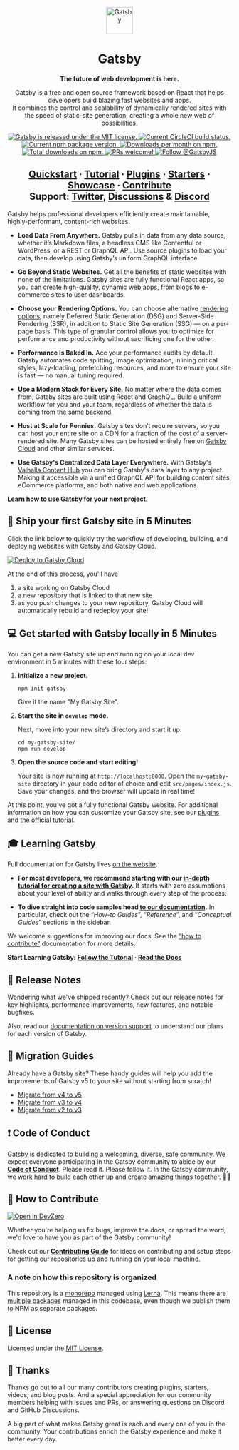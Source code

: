 <p align="center">
  <a href="https://www.gatsbyjs.com">
    <img alt="Gatsby" src="https://www.gatsbyjs.com/Gatsby-Monogram.svg" width="60" />
  </a>
</p>
<h1 align="center">
  Gatsby
</h1>

<p align="center">
  <strong>
    The future of web development is here.
  </strong>
</p>
<p align="center">
  Gatsby is a free and open source framework based on React that helps developers build blazing fast websites and apps. </br> It combines the control and scalability of dynamically rendered sites with the speed of static-site generation, creating a whole new web of possibilities.
</p>
<p align="center">
  <a href="https://github.com/gatsbyjs/gatsby/blob/master/LICENSE">
    <img src="https://img.shields.io/badge/license-MIT-blue.svg" alt="Gatsby is released under the MIT license." />
  </a>
  <a href="https://circleci.com/gh/gatsbyjs/gatsby">
    <img src="https://circleci.com/gh/gatsbyjs/gatsby.svg?style=shield" alt="Current CircleCI build status." />
  </a>
  <a href="https://www.npmjs.com/package/gatsby">
    <img src="https://img.shields.io/npm/v/gatsby.svg" alt="Current npm package version." />
  </a>
  <a href="https://npmcharts.com/compare/gatsby?minimal=true">
    <img src="https://img.shields.io/npm/dm/gatsby.svg" alt="Downloads per month on npm." />
  </a>
  <a href="https://npmcharts.com/compare/gatsby?minimal=true">
    <img src="https://img.shields.io/npm/dt/gatsby.svg" alt="Total downloads on npm." />
  </a>
  <a href="https://gatsbyjs.com/contributing/how-to-contribute/">
    <img src="https://img.shields.io/badge/PRs-welcome-brightgreen.svg" alt="PRs welcome!" />
  </a>
  <a href="https://twitter.com/intent/follow?screen_name=gatsbyjs">
    <img src="https://img.shields.io/twitter/follow/gatsbyjs.svg?label=Follow%20@gatsbyjs" alt="Follow @GatsbyJS" />
  </a>
</p>

<h2 align="center">
  <a href="https://www.gatsbyjs.com/docs/quick-start/">Quickstart</a>
  <span> · </span>
  <a href="https://www.gatsbyjs.com/docs/tutorial/getting-started/">Tutorial</a>
  <span> · </span>
  <a href="https://www.gatsbyjs.com/plugins/">Plugins</a>
  <span> · </span>
  <a href="https://www.gatsbyjs.com/starters/">Starters</a>
  <span> · </span>
  <a href="https://www.gatsbyjs.com/showcase/">Showcase</a>
  <span> · </span>
  <a href="https://www.gatsbyjs.com/contributing/how-to-contribute/">Contribute</a>
  <br />
  Support: <a href="https://twitter.com/AskGatsbyJS">Twitter</a>, <a href="https://github.com/gatsbyjs/gatsby/discussions">Discussions</a>
  <span> & </span>
  <a href="https://gatsby.dev/discord">Discord</a>
</h2>

Gatsby helps professional developers efficiently create maintainable, highly-performant, content-rich websites.

- **Load Data From Anywhere.** Gatsby pulls in data from any data source, whether it’s Markdown files, a headless CMS like Contentful or WordPress, or a REST or GraphQL API. Use source plugins to load your data, then develop using Gatsby’s uniform GraphQL interface.

- **Go Beyond Static Websites.** Get all the benefits of static websites with none of the limitations. Gatsby sites are fully functional React apps, so you can create high-quality, dynamic web apps, from blogs to e-commerce sites to user dashboards.

- **Choose your Rendering Options.** You can choose alternative [rendering options](https://gatsbyjs.com/docs/conceptual/rendering-options/), namely Deferred Static Generation (DSG) and Server-Side Rendering (SSR), in addition to Static Site Generation (SSG) — on a per-page basis. This type of granular control allows you to optimize for performance and productivity without sacrificing one for the other.

- **Performance Is Baked In.** Ace your performance audits by default. Gatsby automates code splitting, image optimization, inlining critical styles, lazy-loading, prefetching resources, and more to ensure your site is fast — no manual tuning required.

- **Use a Modern Stack for Every Site.** No matter where the data comes from, Gatsby sites are built using React and GraphQL. Build a uniform workflow for you and your team, regardless of whether the data is coming from the same backend.

- **Host at Scale for Pennies.** Gatsby sites don’t require servers, so you can host your entire site on a CDN for a fraction of the cost of a server-rendered site. Many Gatsby sites can be hosted entirely free on [Gatsby Cloud](https://www.gatsbyjs.com/cloud/) and other similar services.

- **Use Gatsby's Centralized Data Layer Everywhere.** With Gatsby's [Valhalla Content Hub](https://www.gatsbyjs.com/products/valhalla-content-hub/) you can bring Gatsby's data layer to any project. Making it accessible via a unified GraphQL API for building content sites, eCommerce platforms, and both native and web applications.

[**Learn how to use Gatsby for your next project.**](https://www.gatsbyjs.com/docs/)

## 🚀 Ship your first Gatsby site in 5 Minutes

Click the link below to quickly try the workflow of developing, building, and deploying websites with Gatsby and Gatsby Cloud.

[<img src="https://www.gatsbyjs.com/deploynow.svg" alt="Deploy to Gatsby Cloud">](https://www.gatsbyjs.com/dashboard/deploynow?url=https://github.com/gatsbyjs/gatsby-starter-blog&utm_source=github&utm_medium=link&utm_campaign=onboarding&utm_content=oss)

At the end of this process, you'll have

1. a site working on Gatsby Cloud
2. a new repository that is linked to that new site
3. as you push changes to your new repository, Gatsby Cloud will automatically rebuild and redeploy your site!

## 💻 Get started with Gatsby locally in 5 Minutes

You can get a new Gatsby site up and running on your local dev environment in 5 minutes with these four steps:

1. **Initialize a new project.**

   ```shell
   npm init gatsby
   ```

   Give it the name "My Gatsby Site".

2. **Start the site in `develop` mode.**

   Next, move into your new site’s directory and start it up:

   ```shell
   cd my-gatsby-site/
   npm run develop
   ```

3. **Open the source code and start editing!**

   Your site is now running at `http://localhost:8000`. Open the `my-gatsby-site` directory in your code editor of choice and edit `src/pages/index.js`. Save your changes, and the browser will update in real time!

At this point, you’ve got a fully functional Gatsby website. For additional information on how you can customize your Gatsby site, see our [plugins](https://gatsbyjs.com/plugins/) and [the official tutorial](https://www.gatsbyjs.com/docs/tutorial/getting-started/).

## 🎓 Learning Gatsby

Full documentation for Gatsby lives [on the website](https://www.gatsbyjs.com/).

- **For most developers, we recommend starting with our [in-depth tutorial for creating a site with Gatsby](https://www.gatsbyjs.com/docs/tutorial/getting-started/).** It starts with zero assumptions about your level of ability and walks through every step of the process.

- **To dive straight into code samples head [to our documentation](https://www.gatsbyjs.com/docs/).** In particular, check out the “<i>How-to Guides</i>”, “<i>Reference</i>”, and “<i>Conceptual Guides</i>” sections in the sidebar.

We welcome suggestions for improving our docs. See the [“how to contribute”](https://www.gatsbyjs.com/contributing/how-to-contribute/) documentation for more details.

**Start Learning Gatsby: [Follow the Tutorial](https://www.gatsbyjs.com/docs/tutorial/getting-started/) · [Read the Docs](https://www.gatsbyjs.com/docs/)**

## 🚢 Release Notes

Wondering what we've shipped recently? Check out our [release notes](https://www.gatsbyjs.com/docs/reference/release-notes) for key highlights, performance improvements, new features, and notable bugfixes.

Also, read our [documentation on version support](https://www.gatsbyjs.com/docs/reference/release-notes/gatsby-version-support/) to understand our plans for each version of Gatsby.

## 💼 Migration Guides

Already have a Gatsby site? These handy guides will help you add the improvements of Gatsby v5 to your site without starting from scratch!

- [Migrate from v4 to v5](https://www.gatsbyjs.com/docs/reference/release-notes/migrating-from-v4-to-v5/)
- [Migrate from v3 to v4](https://www.gatsbyjs.com/docs/reference/release-notes/migrating-from-v3-to-v4/)
- [Migrate from v2 to v3](https://www.gatsbyjs.com/docs/reference/release-notes/migrating-from-v2-to-v3/)

## ❗ Code of Conduct

Gatsby is dedicated to building a welcoming, diverse, safe community. We expect everyone participating in the Gatsby community to abide by our [**Code of Conduct**](https://www.gatsbyjs.com/contributing/code-of-conduct/). Please read it. Please follow it. In the Gatsby community, we work hard to build each other up and create amazing things together. 💪💜

## 🤝 How to Contribute

[![Open in DevZero](https://assets.devzero.io/open-in-devzero.svg)](https://www.devzero.io/dashboard/recipes/new?repo-url=https://github.com/gatsbyjs/gatsby)

Whether you're helping us fix bugs, improve the docs, or spread the word, we'd love to have you as part of the Gatsby community!

Check out our [**Contributing Guide**](https://www.gatsbyjs.com/contributing/how-to-contribute/) for ideas on contributing and setup steps for getting our repositories up and running on your local machine.

### A note on how this repository is organized

This repository is a [monorepo](https://trunkbaseddevelopment.com/monorepos/) managed using [Lerna](https://github.com/lerna/lerna). This means there are [multiple packages](https://github.com/gatsbyjs/gatsby/tree/master/packages) managed in this codebase, even though we publish them to NPM as separate packages.

## 📝 License

Licensed under the [MIT License](./LICENSE).

## 💜 Thanks

Thanks go out to all our many contributors creating plugins, starters, videos, and blog posts. And a special appreciation for our community members helping with issues and PRs, or answering questions on Discord and GitHub Discussions.

A big part of what makes Gatsby great is each and every one of you in the community. Your contributions enrich the Gatsby experience and make it better every day.
